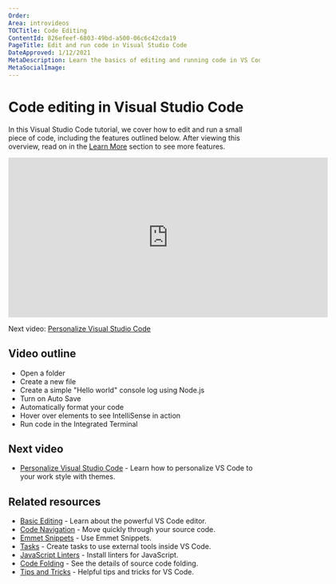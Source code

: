 ```yaml
---
Order:
Area: introvideos
TOCTitle: Code Editing
ContentId: 826efeef-6803-49bd-a500-06c6c42cda19
PageTitle: Edit and run code in Visual Studio Code
DateApproved: 1/12/2021
MetaDescription: Learn the basics of editing and running code in VS Code.
MetaSocialImage:
---
```

# Code editing in Visual Studio Code

In this Visual Studio Code tutorial, we cover how to edit and run a small piece of code, including the features outlined below. After viewing this overview, read on in the [Learn More](/docs/introvideos/codeediting.md#learn-more) section to see more features.

<iframe src="https://www.microsoft.com/videoplayer/embed/RE4M6Vx" width="640" height="320" allowFullScreen="true" frameBorder="0"></iframe>

Next video: [Personalize Visual Studio Code](/docs/introvideos/configure.md)

## Video outline

* Open a folder
* Create a new file
* Create a simple "Hello world" console log using Node.js
* Turn on Auto Save
* Automatically format your code
* Hover over elements to see IntelliSense in action
* Run code in the Integrated Terminal

## Next video

* [Personalize Visual Studio Code](/docs/introvideos/configure.md) - Learn how to personalize VS Code to your work style with themes.

## Related resources

* [Basic Editing](/docs/editor/codebasics.md) - Learn about the powerful VS Code editor.
* [Code Navigation](/docs/editor/editingevolved.md) - Move quickly through your source code.
* [Emmet Snippets](/docs/languages/html.md#emmet-snippets) - Use Emmet Snippets.
* [Tasks](/docs/editor/tasks.md) - Create tasks to use external tools inside VS Code.
* [JavaScript Linters](/docs/languages/javascript.md#javascript-linters) - Install linters for JavaScript.
* [Code Folding](/docs/editor/codebasics.md#folding) - See the details of source code folding.
* [Tips and Tricks](/docs/getstarted/tips-and-tricks.md) - Helpful tips and tricks for VS Code.
